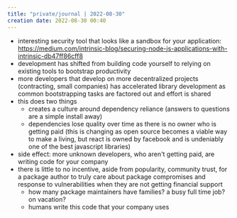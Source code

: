 ```yaml
---
title: "private/journal | 2022-08-30"
creation date: 2022-08-30 00:40
---
```


- interesting security tool that looks like a sandbox for your application: https://medium.com/intrinsic-blog/securing-node-js-applications-with-intrinsic-db47ff86cff8
- development has shifted from building code yourself to relying on existing tools to bootstrap productivity 
- more developers that develop on more decentralized projects (contracting, small companies) has accelerated library development as common bootstrapping tasks are factored out and effort is shared
- this does two things
	- creates a culture around dependency reliance (answers to questions are a simple install away)
	- dependencies lose quality over time as there is no owner who is getting paid (this is changing as open source becomes a viable way to make a living, but react is owned by facebook and is undeniably one of the best javascript libraries)
- side effect: more unknown developers, who aren't getting paid, are writing code for your company
- there is little to no incentive, aside from popularity, community trust, for a package author to truly care about package compromises and response to vulnerabilities when they are not getting financial support 
	- how many package maintainers have families? a busy full time job? on vacation?
	- humans write this code that your company uses 
